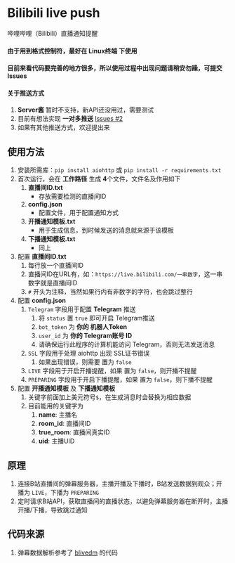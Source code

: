 # Bilibili live push
哔哩哔哩（Bilibili）直播通知提醒

#### 由于用到格式控制符，最好在 Linux终端 下使用

#### 目前来看代码要完善的地方很多，所以使用过程中出现问题请稍安勿躁，可提交 Issues

#### 关于推送方式
1. **Server酱** 暂时不支持，新API还没用过，需要测试
2. 目前有想法实现 **一对多推送** [Issues #2](issues/2)
3. 如果有其他推送方式，欢迎提出来

## 使用方法

1. 安装所需库：`pip install aiohttp` 或 `pip install -r requirements.txt`
2. 首次运行，会在 **工作路径** 生成 **4**个文件，文件名及作用如下
    1. **直播间ID.txt**
        - 存放需要检测的直播间ID
    2. **config.json**
        - 配置文件，用于配置通知方式
    3. **开播通知模板.txt**
        - 用于生成信息，到时候发送的消息就来源于该模板
    4. **下播通知模板.txt**
        - 同上
3. 配置 **直播间ID.txt**
    1. 每行放一个直播间ID
    2. 直播间ID在URL有，如：`https://live.bilibili.com/一串数字`，这一串数字就是直播间ID
    3. `#` 开头为注释，当然如果行内有非数字的字符，也会跳过整行
4. 配置 **config.json**
    1. `Telegram` 字段用于配置 **Telegram** 推送
        1. 将 `status` 置 `true` 即可开启 Telegram推送
        2. `bot_token` 为 **你的 机器人Token**
        3. `user_id` 为 **你的 Telegram账号 ID**
        4. 请确保运行此程序的计算机能访问 Telegram，否则无法发送消息
    2. `SSL` 字段用于处理 aiohttp 出现 SSL证书错误
        1. 如果出现错误，则需要 置为 `false`
    3. `LIVE` 字段用于开启开播提醒，如果 置为 `false`，则开播不提醒
    4. `PREPARING` 字段用于开启下播提醒，如果 置为 `false`，则下播不提醒
5. 配置 **开播通知模板** 及 **下播通知模板**
    1. 关键字前面加上美元符号`$`，在生成消息时会替换为相应数据
    2. 目前能用的关键字为
        1. **name**: 主播名
        2. **room_id**: 直播间ID
        3. **true_room**: 直播间真实ID
        3. **uid**: 主播UID

## 原理
1. 连接B站直播间的弹幕服务器，主播开播及下播时，B站发送数据到观众；开播为 `LIVE`，下播为 `PREPARING`
2. 定时请求B站API，获取直播间的直播状态，以避免弹幕服务器在断开时，主播开播/下播，导致跳过通知

## 代码来源
1. 弹幕数据解析参考了 [blivedm](https://github.com/xfgryujk/blivedm) 的代码
